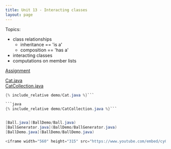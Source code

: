 ```yaml
---
title: Unit 13 - Interacting classes
layout: page
---
```


Topics:
- class relationships
    - inheritance == 'is a'
    - composition == 'has a'
- interacting classes
- computations on member lists
 
[Assignment](Unit13_Assignment)

[Cat.java](demo/Cat.java)  
[CatCollection.java](demo/CatCollection.java)  

```java
{% include_relative demo/Cat.java %}```

```java
{% include_relative demo/CatCollection.java %}```


[Ball.java](BallDemo/Ball.java)   
[BallGenerator.java](BallDemo/BallGenerator.java)   
[BallDemo.java](BallDemo/BallDemo.java)  

<iframe width="560" height="315" src="https://www.youtube.com/embed/cy0EiD7h0Lo" title="YouTube video player" frameborder="0" allow="accelerometer; autoplay; clipboard-write; encrypted-media; gyroscope; picture-in-picture" allowfullscreen></iframe>




